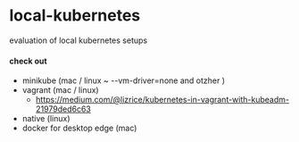 # local-kubernetes
evaluation of local kubernetes setups

#### check out
- minikube (mac / linux ~ --vm-driver=none and otzher )
- vagrant (mac / linux)
  - https://medium.com/@lizrice/kubernetes-in-vagrant-with-kubeadm-21979ded6c63
- native (linux)
- docker for desktop edge (mac)
 
